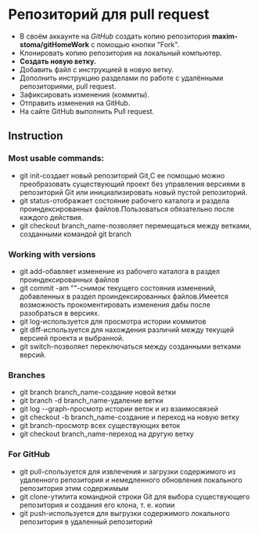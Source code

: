 # Репозиторий для pull request

* В своём аккаунте на *GitHub* создать копию репозитория **maxim-stoma/gitHomeWork** с помощью кнопки "Fork".
* Клонировать копию репозитория на локальный компьютер.
* **Создать новую ветку.**
* Добавить файл с инструкцией в новую ветку.
* Дополнить инструкцию разделами по работе с удалёнными репозиториями, pull request.
* Зафиксировать изменения (коммиты).
* Отправить изменения на GitHub.
* На сайте GitHub выполнить Pull request.
##  Instruction
### Most usable commands:
*   git init-создает новый репозиторий Git,С ее помощью можно преобразовать существующий проект без управления версиями в репозиторий Git или инициализировать новый пустой репозиторий.
*   git status-отображает состояние рабочего каталога и раздела проиндексированных файлов.Пользоваться обязательно после каждого действия.
*   git checkout branch_name-позволяет перемещаться между ветками, созданными командой git branch
### Working with versions
*   git add-обавляет изменение из рабочего каталога в раздел проиндексированных файлов
*   git commit -am ""-снимок текущего состояния изменений, добавленных в раздел проиндексированных файлов.Имеется возможность прокоментировать изменения дабы после разобраться в версиях.
*   git log-используется для просмотра истории коммитов
*   git diff-используется для нахождения различий между текущей версией проекта и выбранной.
*   git switch-позволяет переключаться между созданными ветками версий.
### Branches
*   git branch branch_name-создание новой ветки 
*   git branch -d branch_name-удаление ветки
*   git log --graph-просмотр истории веток и из взаимосвязей
*   git checkout -b branch_name-создание и переход на новую ветку
*   git branch-просмотр всех существующих веток 
*   git checkout branch_name-переход на другую ветку
### For GitHub
*   git pull-спользуется для извлечения и загрузки содержимого из удаленного репозитория и немедленного обновления локального репозитория этим содержимым
*   git clone-утилита командной строки Git для выбора существующего репозитория и создания его клона, т. е. копии
*   git push-используется для выгрузки содержимого локального репозитория в удаленный репозиторий
